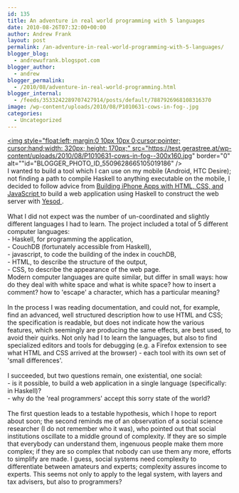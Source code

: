 ```yaml
---
id: 135
title: An adventure in real world programming with 5 languages
date: 2010-08-26T07:32:00+00:00
author: Andrew Frank
layout: post
permalink: /an-adventure-in-real-world-programming-with-5-languages/
blogger_blog:
  - andrewufrank.blogspot.com
blogger_author:
  - andrew
blogger_permalink:
  - /2010/08/adventure-in-real-world-programming.html
blogger_internal:
  - /feeds/3533242289707427914/posts/default/7887926968108316370
image: /wp-content/uploads/2010/08/P1010631-cows-in-fog-.jpg
categories:
  - Uncategorized
---
```

<a href="https://test.gerastree.at/wp-content/uploads/2010/08/P1010631-cows-in-fog-.jpg"><img style="float:left; margin:0 10px 10px 0;cursor:pointer; cursor:hand;width: 320px; height: 170px;" src="https://test.gerastree.at/wp-content/uploads/2010/08/P1010631-cows-in-fog--300x160.jpg" border="0" alt=""id="BLOGGER_PHOTO_ID_5509628665105019186" /></a><br />I wanted to build a tool which I can use on my mobile (Android, HTC Desire); not finding a path to compile Haskell to anything executable on the mobile, I decided to follow advice from <a href="http://building-iphone-apps.labs.oreilly.com/"> Building iPhone Apps with HTML, CSS, and JavaScript  </a> to build a web application using Haskell to construct the web server with <a href="http://docs.yesodweb.com/#"> Yesod </a>.<br /><br />What I did not expect was the number of un-coordinated and slightly different languages I had to learn. The project included a total of 5 different computer languages:<br />- Haskell, for programming the application,<br />- CouchDB (fortunately accessible from Haskell), <br />- javascript, to code the building of the index in couchDB,<br />- HTML, to describe the structure of the output,<br />- CSS, to describe the appearance of the web page.<br />Modern computer languages are quite similar, but differ in small ways: how do they deal with white space and what is white space? how to insert a comment? how to 'escape' a character, which has a particular meaning? <br /><br />In the process I was reading documentation, and could not, for example, find an advanced, well structured description how to use HTML and CSS; the specification is readable, but does not indicate how the various features, which seemingly are producing the same effects, are best used, to avoid their quirks. Not only had I to learn the languages, but also to find specialized editors and tools for debugging (e.g. a Firefox extension to see what HTML and CSS arrived at the browser) - each tool with its own set of 'small differences'.<br /><br />I succeeded, but two questions remain, one existential, one social:<br />- is it possible, to build a web application in a single language (specifically: in Haskell)?<br />- why do the 'real programmers' accept this sorry state of the world?<br /><br />The first question leads to a testable hypothesis, which I hope to report about soon; the second reminds me of an observation of a social science researcher (I do not remember who it was), who pointed out that social institutions oscillate to a middle ground of complexity. If they are so simple that everybody can understand them, ingenuous people make them more complex; if they are so complex that nobody can use them any more, efforts to simplify are made. I guess, social systems need complexity to differentiate between amateurs and experts; complexity assures income to experts. This seems not only to apply to the legal system, with layers and tax advisers, but also to programmers?